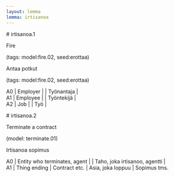 ```yaml
---
layout: lemma
lemma: irtisanoa
---
```


<div class="sense">
# <span class="sensename">irtisanoa.1</span>

<span class="description">Fire</span>

(tags: model:fire.02, seed:erottaa)

<span class="description">Antaa potkut</span>

(tags: model:fire.02, seed:erottaa)

A0 | Employer |   | Työnantaja |  
A1 | Employee |   | Työntekijä |  
A2 | Job |   | Työ |  

</div>

<div class="sense">
# <span class="sensename">irtisanoa.2</span>

<span class="description">Terminate a contract</span>

(model: terminate.01)

<span class="description">Irtisanoa sopimus</span>

A0 | Entity who terminates, agent |   | Taho, joka irtisanoo, agentti |  
A1 | Thing ending | Contract etc. | Asia, joka loppuu | Sopimus tms.

</div>

